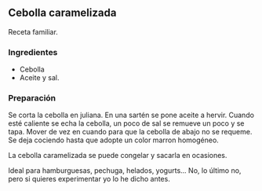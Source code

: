 ## Cebolla caramelizada

Receta familiar.

### Ingredientes

- Cebolla
- Aceite y sal.

### Preparación

Se corta la cebolla en juliana.
En una sartén se pone aceite a hervir.
Cuando esté caliente se echa la cebolla, un poco de sal
se remueve un poco y se tapa.
Mover de vez en cuando para que la cebolla de abajo no se requeme.
Se deja cociendo hasta que adopte un color marron homogéneo.

La cebolla caramelizada se puede congelar y sacarla en ocasiones.

Ideal para hamburguesas, pechuga, helados, yogurts...
No, lo último no, pero si quieres experimentar yo lo he dicho antes.





